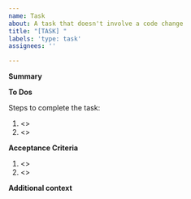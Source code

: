 ```yaml
---
name: Task
about: A task that doesn't involve a code change
title: "[TASK] "
labels: 'type: task'
assignees: ''

---
```


**Summary**
<!--A clear and concise description of what needs to be accomplished.-->

**To Dos**

Steps to complete the task:
1. <>
2. <>

**Acceptance Criteria**
<!--How do we know this task is complete?-->

1. <>
2. <>

**Additional context**
<!--Add any other context needed to complete the task. (e.g., links to discussions or documentation)-->
